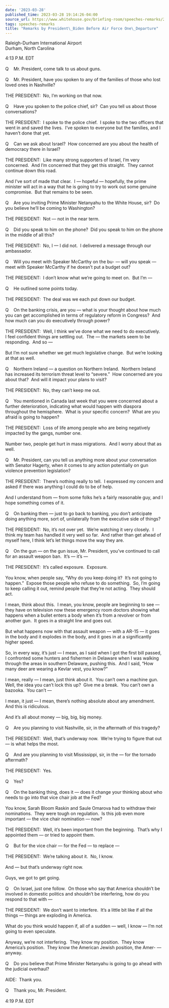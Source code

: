```yaml
---
date: '2023-03-28'
published_time: 2023-03-28 19:14:26-04:00
source_url: https://www.whitehouse.gov/briefing-room/speeches-remarks/2023/03/28/remarks-by-president-biden-before-air-force-one-departure-26/
tags: speeches-remarks
title: "Remarks by President\_Biden Before Air Force One\_Departure"
---
```

 
Raleigh-Durham International Airport  
Durham, North Carolina

  
4:13 P.M. EDT  
   
Q    Mr. President, come talk to us about guns.  
   
Q    Mr. President, have you spoken to any of the families of those who
lost loved ones in Nashville?  
   
THE PRESIDENT:  No, I’m working on that now.  
   
Q    Have you spoken to the police chief, sir?  Can you tell us about
those conversations?  
   
THE PRESIDENT:  I spoke to the police chief.  I spoke to the two
officers that went in and saved the lives.  I’ve spoken to everyone but
the families, and I haven’t done that yet.  
   
Q    Can we ask about Israel?  How concerned are you about the health of
democracy there in Israel?  
   
THE PRESIDENT:  Like many strong supporters of Israel, I’m very
concerned.  And I’m concerned that they get this straight.  They cannot
continue down this road.  
   
And I’ve sort of made that clear.  I — hopeful — hopefully, the prime
minister will act in a way that he is going to try to work out some
genuine compromise.  But that remains to be seen.  
   
Q    Are you inviting Prime Minister Netanyahu to the White House, sir? 
Do you believe he’ll be coming to Washington?  
   
THE PRESIDENT:  Not — not in the near term.  
   
Q    Did you speak to him on the phone?  Did you speak to him on the
phone in the middle of all this?  
   
THE PRESIDENT:  No, I — I did not.  I delivered a message through our
ambassador.  
   
Q    Will you meet with Speaker McCarthy on the bu- — will you speak —
meet with Speaker McCarthy if he doesn’t put a budget out?  
   
THE PRESIDENT:  I don’t know what we’re going to meet on.  But I’m —  
   
Q    He outlined some points today.  
   
THE PRESIDENT:  The deal was we each put down our budget.  
   
Q    On the banking crisis, are you — what is your thought about how
much you can get accomplished in terms of regulatory reform in
Congress?  And how much can you do executively through power?  
   
THE PRESIDENT:  Well, I think we’ve done what we need to do
executively.  I feel confident things are settling out.  The — the
markets seem to be responding.  And so —  
   
But I’m not sure whether we get much legislative change.  But we’re
looking at that as well.  
   
Q    Northern Ireland — a question on Northern Ireland.  Northern
Ireland has increased its terrorism threat level to “severe.”  How
concerned are you about that?  And will it impact your plans to visit?  
   
THE PRESIDENT:  No, they can’t keep me out.   
   
Q    You mentioned in Canada last week that you were concerned about a
further deterioration, indicating what would happen with diaspora
throughout the hemisphere.  What is your specific concern?  What are you
afraid is going to happen?  
   
THE PRESIDENT:  Loss of life among people who are being negatively
impacted by the gangs, number one.  
   
Number two, people get hurt in mass migrations.  And I worry about that
as well.   
   
Q    Mr. President, can you tell us anything more about your
conversation with Senator Hagerty, when it comes to any action
potentially on gun violence prevention legislation?  
   
THE PRESIDENT:  There’s nothing really to tell.  I expressed my concern
and asked if there was anything I could do to be of help.   
   
And I understand from — from some folks he’s a fairly reasonable guy,
and I hope something comes of it.  
   
Q    On banking then — just to go back to banking, you don’t anticipate
doing anything more, sort of, unilaterally from the executive side of
things?  
   
THE PRESIDENT:  No, it’s not over yet.  We’re watching it very closely. 
I think my team has handled it very well so far.  And rather than get
ahead of myself here, I think let’s let things move the way they are.   
   
Q    On the gun — on the gun issue, Mr. President, you’ve continued to
call for an assault weapon ban.  It’s — it’s —  
   
THE PRESIDENT:  It’s called exposure.  Exposure.   
   
You know, when people say, “Why do you keep doing it?  It’s not going to
happen.”  Expose those people who refuse to do something.  So, I’m going
to keep calling it out, remind people that they’re not acting.  They
should act.   
   
I mean, think about this.  I mean, you know, people are beginning to see
— they have on television now these emergency room doctors showing what
happens when a bullet enters a body when it’s from a revolver or from
another gun.  It goes in a straight line and goes out.   
   
But what happens now with that assault weapon — with a AR-15 — it goes
in the body and it explodes in the body, and it goes in at a
significantly higher speed.   
   
So, in every way, it’s just — I mean, as I said when I got the first
bill passed, I confronted some hunters and fishermen in Delaware when I
was walking through the areas in southern Delaware, pushing this.  And I
said, “How many deer are wearing a Kevlar vest, you know?”  
   
I mean, really — I mean, just think about it.  You can’t own a machine
gun.  Well, the idea you can’t lock this up?  Give me a break.  You
can’t own a bazooka.  You can’t —  
   
I mean, it just — I mean, there’s nothing absolute about any amendment. 
And this is ridiculous.   
   
And it’s all about money — big, big, big money.  
   
Q    Are you planning to visit Nashville, sir, in the aftermath of this
tragedy?  
   
THE PRESIDENT:  Well, that’s underway now.  We’re trying to figure that
out — is what helps the most.  
   
Q    And are you planning to visit Mississippi, sir, in the — for the
tornado aftermath?  
   
THE PRESIDENT:  Yes.  
   
Q    Yes?  
   
Q    On the banking thing, does it — does it change your thinking about
who needs to go into that vice chair job at the Fed?  
   
You know, Sarah Bloom Raskin and Saule Omarova had to withdraw their
nominations.  They were tough on regulation.  Is this job even more
important — the vice chair nomination — now?  
   
THE PRESIDENT:  Well, it’s been important from the beginning.  That’s
why I appointed them — or tried to appoint them.  
   
Q    But for the vice chair — for the Fed — to replace —  
   
THE PRESIDENT:  We’re talking about it.  No, I know.  
   
And — but that’s underway right now.   
   
Guys, we got to get going.   
   
Q    On Israel, just one follow.  On those who say that America
shouldn’t be involved in domestic politics and shouldn’t be interfering,
how do you respond to that with —  
   
THE PRESIDENT:  We don’t want to interfere.  It’s a little bit like if
all the things — things are exploding in America.  
   
What do you think would happen if, all of a sudden — well, I know — I’m
not going to even speculate.  
   
Anyway, we’re not interfering.  They know my position.  They know
America’s position.  They know the American Jewish position, the Amer- —
anyway.  
   
Q    Do you believe that Prime Minister Netanyahu is going to go ahead
with the judicial overhaul?  
   
AIDE:  Thank you.  
   
Q    Thank you, Mr. President.  
   
4:19 P.M. EDT  
 
